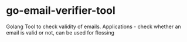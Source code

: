 # go-email-verifier-tool

Golang Tool to check validity of emails. Applications - check whether an email is valid or not, can be used for flossing
